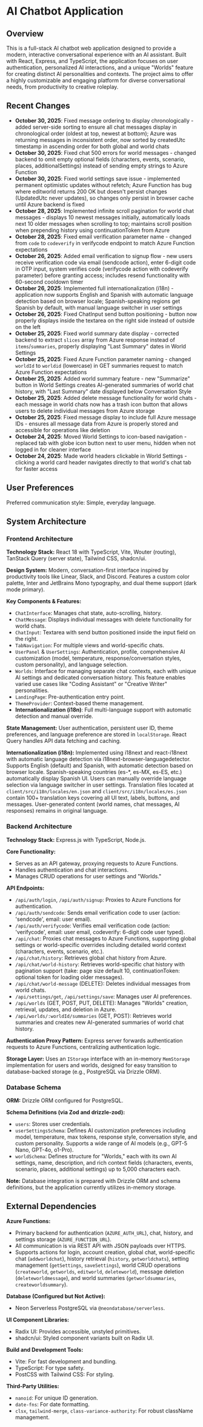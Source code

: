 # AI Chatbot Application

## Overview

This is a full-stack AI chatbot web application designed to provide a modern, interactive conversational experience with an AI assistant. Built with React, Express, and TypeScript, the application focuses on user authentication, personalized AI interactions, and a unique "Worlds" feature for creating distinct AI personalities and contexts. The project aims to offer a highly customizable and engaging platform for diverse conversational needs, from productivity to creative roleplay.

## Recent Changes

- **October 30, 2025**: Fixed message ordering to display chronologically - added server-side sorting to ensure all chat messages display in chronological order (oldest at top, newest at bottom); Azure was returning messages in inconsistent order, now sorted by createdUtc timestamp in ascending order for both global and world chats
- **October 30, 2025**: Fixed chat 500 errors for world messages - changed backend to omit empty optional fields (characters, events, scenario, places, additionalSettings) instead of sending empty strings to Azure Function
- **October 30, 2025**: Fixed world settings save issue - implemented permanent optimistic updates without refetch; Azure Function has bug where editworld returns 200 OK but doesn't persist changes (UpdatedUtc never updates), so changes only persist in browser cache until Azure backend is fixed
- **October 28, 2025**: Implemented infinite scroll pagination for world chat messages - displays 10 newest messages initially, automatically loads next 10 older messages when scrolling to top; maintains scroll position when prepending history using continuationToken from Azure
- **October 28, 2025**: Fixed email verification parameter name - changed from `code` to `codeverify` in verifycode endpoint to match Azure Function expectations
- **October 26, 2025**: Added email verification to signup flow - new users receive verification code via email (sendcode action), enter 6-digit code in OTP input, system verifies code (verifycode action with codeverify parameter) before granting access; includes resend functionality with 60-second cooldown timer
- **October 26, 2025**: Implemented full internationalization (i18n) - application now supports English and Spanish with automatic language detection based on browser locale; Spanish-speaking regions get Spanish by default, with manual language switcher in user settings
- **October 26, 2025**: Fixed ChatInput send button positioning - button now properly displays inside the textarea on the right side instead of outside on the left
- **October 25, 2025**: Fixed world summary date display - corrected backend to extract `slices` array from Azure response instead of `items`/`summaries`, properly displaying "Last Summary" dates in World Settings
- **October 25, 2025**: Fixed Azure Function parameter naming - changed `worldId` to `worldid` (lowercase) in GET summaries request to match Azure Function expectations
- **October 25, 2025**: Added world summary feature - new "Summarize" button in World Settings creates AI-generated summaries of world chat history, with "Last Summary" date displayed below Conversation Style
- **October 25, 2025**: Added delete message functionality for world chats - each message in world chats now has a trash icon button that allows users to delete individual messages from Azure storage
- **October 25, 2025**: Fixed message display to include full Azure message IDs - ensures all message data from Azure is properly stored and accessible for operations like deletion
- **October 24, 2025**: Moved World Settings to icon-based navigation - replaced tab with globe icon button next to user menu, hidden when not logged in for cleaner interface
- **October 24, 2025**: Made world headers clickable in World Settings - clicking a world card header navigates directly to that world's chat tab for faster access

## User Preferences

Preferred communication style: Simple, everyday language.

## System Architecture

### Frontend Architecture

**Technology Stack:** React 18 with TypeScript, Vite, Wouter (routing), TanStack Query (server state), Tailwind CSS, shadcn/ui.

**Design System:** Modern, conversation-first interface inspired by productivity tools like Linear, Slack, and Discord. Features a custom color palette, Inter and JetBrains Mono typography, and dual theme support (dark mode primary).

**Key Components & Features:**
- `ChatInterface`: Manages chat state, auto-scrolling, history.
- `ChatMessage`: Displays individual messages with delete functionality for world chats.
- `ChatInput`: Textarea with send button positioned inside the input field on the right.
- `TabNavigation`: For multiple views and world-specific chats.
- `UserPanel` & `UserSettings`: Authentication, profile, comprehensive AI customization (model, temperature, response/conversation styles, custom personality), and language selection.
- `Worlds`: Interface for managing separate chat contexts, each with unique AI settings and dedicated conversation history. This feature enables varied use cases like "Coding Assistant" or "Creative Writer" personalities.
- `LandingPage`: Pre-authentication entry point.
- `ThemeProvider`: Context-based theme management.
- **Internationalization (i18n)**: Full multi-language support with automatic detection and manual override.

**State Management:** User authentication, persistent user ID, theme preferences, and language preference are stored in `localStorage`. React Query handles API data fetching and caching.

**Internationalization (i18n):** Implemented using i18next and react-i18next with automatic language detection via i18next-browser-languagedetector. Supports English (default) and Spanish, with automatic detection based on browser locale. Spanish-speaking countries (es-*, es-MX, es-ES, etc.) automatically display Spanish UI. Users can manually override language selection via language switcher in user settings. Translation files located at `client/src/i18n/locales/en.json` and `client/src/i18n/locales/es.json` contain 100+ translation keys covering all UI text, labels, buttons, and messages. User-generated content (world names, chat messages, AI responses) remains in original language.

### Backend Architecture

**Technology Stack:** Express.js with TypeScript, Node.js.

**Core Functionality:**
- Serves as an API gateway, proxying requests to Azure Functions.
- Handles authentication and chat interactions.
- Manages CRUD operations for user settings and "Worlds."

**API Endpoints:**
- `/api/auth/login`, `/api/auth/signup`: Proxies to Azure Functions for authentication.
- `/api/auth/sendcode`: Sends email verification code to user (action: 'sendcode', email: user email).
- `/api/auth/verifycode`: Verifies email verification code (action: 'verifycode', email: user email, codeverify: 6-digit code user typed).
- `/api/chat`: Proxies chat messages to Azure Functions, supporting global settings or world-specific overrides including detailed world context (characters, events, scenario, etc.).
- `/api/chat/history`: Retrieves global chat history from Azure.
- `/api/chat/world-history`: Retrieves world-specific chat history with pagination support (take: page size default 10, continuationToken: optional token for loading older messages).
- `/api/chat/world-message` (DELETE): Deletes individual messages from world chats.
- `/api/settings/get`, `/api/settings/save`: Manages user AI preferences.
- `/api/worlds` (GET, POST, PUT, DELETE): Manages "Worlds" creation, retrieval, updates, and deletion in Azure.
- `/api/worlds/:worldId/summaries` (GET, POST): Retrieves world summaries and creates new AI-generated summaries of world chat history.

**Authentication Proxy Pattern:** Express server forwards authentication requests to Azure Functions, centralizing authentication logic.

**Storage Layer:** Uses an `IStorage` interface with an in-memory `MemStorage` implementation for users and worlds, designed for easy transition to database-backed storage (e.g., PostgreSQL via Drizzle ORM).

### Database Schema

**ORM:** Drizzle ORM configured for PostgreSQL.

**Schema Definitions (via Zod and drizzle-zod):**
- `users`: Stores user credentials.
- `userSettingsSchema`: Defines AI customization preferences including model, temperature, max tokens, response style, conversation style, and custom personality. Supports a wide range of AI models (e.g., GPT-5 Nano, GPT-4o, o1-Pro).
- `worldSchema`: Defines structure for "Worlds," each with its own AI settings, name, description, and rich context fields (characters, events, scenario, places, additional settings) up to 5,000 characters each.

**Note:** Database integration is prepared with Drizzle ORM and schema definitions, but the application currently utilizes in-memory storage.

## External Dependencies

**Azure Functions:**
- Primary backend for authentication (`AZURE_AUTH_URL`), chat, history, and settings storage (`AZURE_FUNCTION_URL`).
- All communication is via REST API with JSON payloads over HTTPS.
- Supports actions for login, account creation, global chat, world-specific chat (`addworldchat`), history retrieval (`history`, `getworldchats`), setting management (`getSettings`, `saveSettings`), world CRUD operations (`createworld`, `getworlds`, `editworld`, `deleteworld`), message deletion (`deleteworldmessage`), and world summaries (`getworldsummaries`, `createworldsummary`).

**Database (Configured but Not Active):**
- Neon Serverless PostgreSQL via `@neondatabase/serverless`.

**UI Component Libraries:**
- Radix UI: Provides accessible, unstyled primitives.
- shadcn/ui: Styled component variants built on Radix UI.

**Build and Development Tools:**
- Vite: For fast development and bundling.
- TypeScript: For type safety.
- PostCSS with Tailwind CSS: For styling.

**Third-Party Utilities:**
- `nanoid`: For unique ID generation.
- `date-fns`: For date formatting.
- `clsx`, `tailwind-merge`, `class-variance-authority`: For robust className management.